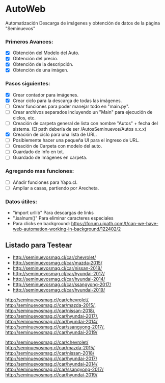 # AutoWeb
Automatización Descarga de imágenes y obtención de datos de la página "Seminuevos"

### Primeros Avances:
* [x] Obtención del Modelo del Auto.
* [x] Obtención del precio.
* [x] Obtención de la descripción.
* [x] Obtención de una imágen.

### Pasos siguientes:
* [x] Crear contador para imágenes.
* [x] Crear ciclo para la descarga de todas las imágenes.
* [ ] Crear funciones para poder manejar todo en "main.py".
* [ ] Crear archivos separados incluyendo un "Main" para ejecución de ciclos, etc.
* [ ] Creación de carpeta general de lista con nombre "Autos" + fecha del sistema. (El path debería de ser /AutosSeminuevos/Autos x.x.x)
* [x] Creación de ciclo para una lista de URL.
* [ ] Posiblemente hacer una pequeña UI para el ingreso de URL.
* [ ] Creación de Carpeta con modelo del auto.
* [ ] Guardado de Info en txt.
* [ ] Guardado de Imágenes en carpeta.

### Agregando mas funciones:
* [ ] Añadir funciones para Yapo.cl.
* [ ] Ampliar a casas, partiendo por Arecheta.

### Datos útiles:
- "import urllib" Para descargas de links
- ".isalnum()" Para eliminar caracteres especiales
- Para clicks en background: https://forum.uipath.com/t/can-we-have-web-automation-working-in-background/122402/2

## Listado para Testear

* http://seminuevosmag.cl/car/chevrolet/
* http://seminuevosmag.cl/car/mazda-2015/
* http://seminuevosmag.cl/car/nissan-2018/
* http://seminuevosmag.cl/car/hyundai-2017/
* http://seminuevosmag.cl/car/hyundai-2014/
* http://seminuevosmag.cl/car/ssangyong-2017/
* http://seminuevosmag.cl/car/hyundai-2019/

http://seminuevosmag.cl/car/chevrolet/,
http://seminuevosmag.cl/car/mazda-2015/,
http://seminuevosmag.cl/car/nissan-2018/,
http://seminuevosmag.cl/car/hyundai-2017/,
http://seminuevosmag.cl/car/hyundai-2014/,
http://seminuevosmag.cl/car/ssangyong-2017/,
http://seminuevosmag.cl/car/hyundai-2019/

http://seminuevosmag.cl/car/chevrolet/ http://seminuevosmag.cl/car/mazda-2015/ http://seminuevosmag.cl/car/nissan-2018/ http://seminuevosmag.cl/car/hyundai-2017/ http://seminuevosmag.cl/car/hyundai-2014/ http://seminuevosmag.cl/car/ssangyong-2017/ http://seminuevosmag.cl/car/hyundai-2019/